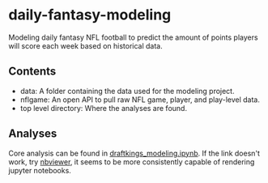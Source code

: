 # daily-fantasy-modeling
Modeling daily fantasy NFL football to predict the amount of points players will score each week based on historical data.

## Contents
- data: A folder containing the data used for the modeling project.
- nflgame: An open API to pull raw NFL game, player, and play-level data.
- top level directory: Where the analyses are found.

## Analyses
Core analysis can be found in [draftkings_modeling.ipynb](https://github.com/jeffbruce/daily-fantasy-modeling/blob/master/draftkings_modeling.ipynb).  If the link doesn't work, try [nbviewer](https://nbviewer.jupyter.org/), it seems to be more consistently capable of rendering jupyter notebooks.